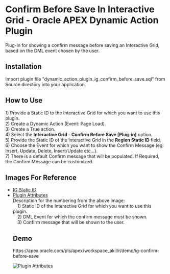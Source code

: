 <h1>Confirm Before Save In Interactive Grid - Oracle APEX Dynamic Action Plugin</h1>

Plug-in for showing a confirm message before saving an Interactive Grid, based on the DML event chosen by the user.

<h2>Installation</h2>
Import plugin file "dynamic_action_plugin_ig_confirm_before_save.sql" from Source directory into your application.

<h2>How to Use</h2>
  1) Provide a Static ID to the Interactive Grid for which you want to use this plugin.<br>
  2) Create a Dynamic Action (Event: Page Load).<br>
  3) Create a True action.<br>
  4) Select the <b>Interactive Grid - Confirm Before Save [Plug-in]</b> option.<br>
  5) Provide the Static ID of the Interactive Grid in the <b>Region Static ID</b> field.<br>
  6) Choose the Event for which you want to show the Confirm Message (eg: Insert, Update, Delete, Insert/Update etc...).<br> 
  7) There is a default Confirm message that will be populated. If Required, the Confirm Message can be customized.

<h2>Images For Reference</h2>
<ul>
<li><a href="https://user-images.githubusercontent.com/30211230/172178216-59e1f8c0-9c68-4399-a9e3-3bb4938a1973.png" target="_blank">IG Static ID</a></li>
<li><a href="https://user-images.githubusercontent.com/30211230/172188580-5c603ce6-7549-4999-891e-fe4a4826447b.png" target="_blank">Plugin Attributes</a></li>
Description for the numbering from the above image:<br>
   &emsp;1) Static ID of the Interactive Grid for which you want to use this plugin.<br>
   &emsp;2) DML Event for which the confirm message must be shown.<br>
   &emsp;3) Confirm message that will be shown to the user.
    
<h2>Demo</h2>
https://apex.oracle.com/pls/apex/workspace_akil/r/demo/ig-confirm-before-save

![Plugin Attributes](https://user-images.githubusercontent.com/30211230/172188580-5c603ce6-7549-4999-891e-fe4a4826447b.png)
